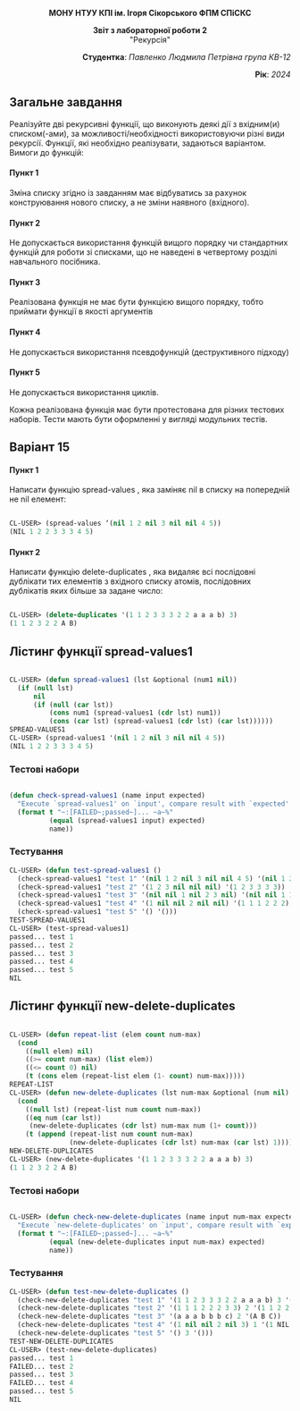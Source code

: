 <p align="center"><b>МОНУ НТУУ КПІ ім. Ігоря Сікорського ФПМ СПіСКС</b></p>
<p align="center">
<b>Звіт з лабораторної роботи 2</b><br/>
"Рекурсія"
</p>
<p align="right"><b>Студентка</b>: <i>Павленко Людмила Петрівна група КВ-12</i><p>
<p align="right"><b>Рік</b>: <i>2024</i><p>

  ## Загальне завдання 
  Реалізуйте дві рекурсивні функції, що виконують деякі дії з вхідним(и) списком(-ами), за
можливості/необхідності використовуючи різні види рекурсії. Функції, які необхідно
реалізувати, задаються варіантом. Вимоги до функцій:
#### Пункт 1
Зміна списку згідно із завданням має відбуватись за рахунок конструювання нового
списку, а не зміни наявного (вхідного).
#### Пункт 2
  Не допускається використання функцій вищого порядку чи стандартних функцій
для роботи зі списками, що не наведені в четвертому розділі навчального
посібника.
#### Пункт 3
  Реалізована функція не має бути функцією вищого порядку, тобто приймати функції
в якості аргументів
#### Пункт 4
  Не допускається використання псевдофункцій (деструктивного підходу)
#### Пункт 5
  Не допускається використання циклів.
<p> Кожна реалізована функція має бути протестована для різних тестових наборів. Тести
мають бути оформленні у вигляді модульних тестів. </p>
  
## Варіант 15

#### Пункт 1
Написати функцію spread-values , яка заміняє nil в списку на попередній не nil елемент:

```lisp

CL-USER> (spread-values ‘(nil 1 2 nil 3 nil nil 4 5))
(NIL 1 2 2 3 3 3 4 5)

```
#### Пункт 2
Написати функцію delete-duplicates , яка видаляє всі послідовні дублікати тих
елементів з вхідного списку атомів, послідовних дублікатів яких більше за задане
число:

```lisp

CL-USER> (delete-duplicates '(1 1 2 3 3 3 2 2 a a a b) 3)
(1 1 2 3 2 2 A B)

```

## Лістинг функції spread-values1
```lisp

CL-USER> (defun spread-values1 (lst &optional (num1 nil))
  (if (null lst)
      nil
      (if (null (car lst))
          (cons num1 (spread-values1 (cdr lst) num1))  
          (cons (car lst) (spread-values1 (cdr lst) (car lst))))))
SPREAD-VALUES1
CL-USER> (spread-values1 '(nil 1 2 nil 3 nil nil 4 5))
(NIL 1 2 2 3 3 3 4 5)

```

### Тестові набори
```lisp

(defun check-spread-values1 (name input expected)
  "Execute `spread-values1' on `input', compare result with `expected' and print comparison status."
  (format t "~:[FAILED~;passed~]... ~a~%"
          (equal (spread-values1 input) expected)
          name))

```

### Тестування
```lisp
CL-USER> (defun test-spread-values1 ()
  (check-spread-values1 "test 1" '(nil 1 2 nil 3 nil nil 4 5) '(nil 1 2 2 3 3 3 4 5))
  (check-spread-values1 "test 2" '(1 2 3 nil nil nil) '(1 2 3 3 3 3))
  (check-spread-values1 "test 3" '(nil nil 1 nil 2 3 nil) '(nil nil 1 1 2 3 3))
  (check-spread-values1 "test 4" '(1 nil nil 2 nil nil) '(1 1 1 2 2 2))
  (check-spread-values1 "test 5" '() '()))
TEST-SPREAD-VALUES1
CL-USER> (test-spread-values1)
passed... test 1
passed... test 2
passed... test 3
passed... test 4
passed... test 5
NIL
```
## Лістинг функції new-delete-duplicates
```lisp

CL-USER> (defun repeat-list (elem count num-max) 
  (cond 
    ((null elem) nil) 
    ((>= count num-max) (list elem)) 
    ((<= count 0) nil) 
    (t (cons elem (repeat-list elem (1- count) num-max)))))
REPEAT-LIST
CL-USER> (defun new-delete-duplicates (lst num-max &optional (num nil) (count 1))
  (cond 
    ((null lst) (repeat-list num count num-max))  
    ((eq num (car lst))  
     (new-delete-duplicates (cdr lst) num-max num (1+ count)))  
    (t (append (repeat-list num count num-max) 
               (new-delete-duplicates (cdr lst) num-max (car lst) 1)))))
NEW-DELETE-DUPLICATES
CL-USER> (new-delete-duplicates '(1 1 2 3 3 3 2 2 a a a b) 3)
(1 1 2 3 2 2 A B)

```
### Тестові набори
```lisp

CL-USER> (defun check-new-delete-duplicates (name input num-max expected)
  "Execute `new-delete-duplicates' on `input', compare result with `expected' and print comparison status."
  (format t "~:[FAILED~;passed~]... ~a~%"
          (equal (new-delete-duplicates input num-max) expected)
          name))

```
### Тестування
```lisp
CL-USER> (defun test-new-delete-duplicates ()
  (check-new-delete-duplicates "test 1" '(1 1 2 3 3 3 2 2 a a a b) 3 '(1 1 2 3 2 2 A B))
  (check-new-delete-duplicates "test 2" '(1 1 1 2 2 2 3 3) 2 '(1 1 2 2 3))
  (check-new-delete-duplicates "test 3" '(a a a b b b c) 2 '(A B C))
  (check-new-delete-duplicates "test 4" '(1 nil nil 2 nil 3) 1 '(1 NIL 2 NIL 3))
  (check-new-delete-duplicates "test 5" '() 3 '()))
TEST-NEW-DELETE-DUPLICATES
CL-USER> (test-new-delete-duplicates)
passed... test 1
FAILED... test 2
passed... test 3
FAILED... test 4
passed... test 5
NIL

```
